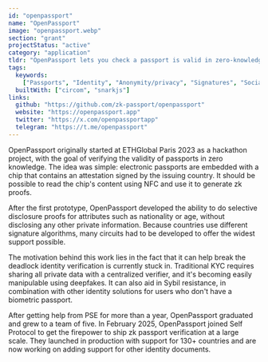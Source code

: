 ```yaml
---
id: "openpassport"
name: "OpenPassport"
image: "openpassport.webp"
section: "grant"
projectStatus: "active"
category: "application"
tldr: "OpenPassport lets you check a passport is valid in zero-knowledge"
tags:
  keywords:
    ["Passports", "Identity", "Anonymity/privacy", "Signatures", "Social"]
  builtWith: ["circom", "snarkjs"]
links:
  github: "https://github.com/zk-passport/openpassport"
  website: "https://openpassport.app"
  twitter: "https://x.com/openpassportapp"
  telegram: "https://t.me/openpassport"
---
```


OpenPassport originally started at ETHGlobal Paris 2023 as a hackathon project, with the goal of verifying the validity of passports in zero knowledge.
The idea was simple: electronic passports are embedded with a chip that contains an attestation signed by the issuing country. It should be possible to read the chip's content using NFC and use it to generate zk proofs.

After the first prototype, OpenPassport developed the ability to do selective disclosure proofs for attributes such as nationality or age, without disclosing any other private information. Because countries use different signature algorithms, many circuits had to be developed to offer the widest support possible.

The motivation behind this work lies in the fact that it can help break the deadlock identity verification is currently stuck in. Traditional KYC requires sharing all private data with a centralized verifier, and it's becoming easily manipulable using deepfakes. It can also aid in Sybil resistance, in combination with other identity solutions for users who don't have a biometric passport.

After getting help from PSE for more than a year, OpenPassport graduated and grew to a team of five. In February 2025, OpenPassport joined Self Protocol to get the firepower to ship zk passport verification at a large scale. They launched in production with support for 130+ countries and are now working on adding support for other identity documents.
